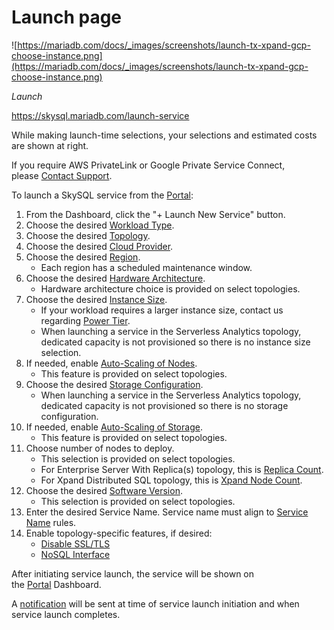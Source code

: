 # Launch page

![https://mariadb.com/docs/_images/screenshots/launch-tx-xpand-gcp-choose-instance.png](https://mariadb.com/docs/_images/screenshots/launch-tx-xpand-gcp-choose-instance.png)

*Launch*

https://skysql.mariadb.com/launch-service

While making launch-time selections, your selections and estimated costs are shown at right.

If you require AWS PrivateLink or Google Private Service Connect, please [Contact Support](https://mariadb.com/docs/skysql-dbaas/working/nr-contact-support/).

To launch a SkySQL service from the [Portal](https://mariadb.com/docs/skysql-dbaas/working/nr-portal/):

1. From the Dashboard, click the "+ Launch New Service" button.
2. Choose the desired [Workload Type](https://mariadb.com/docs/skysql-dbaas/selections/nr-launch-time-workload-type/).
3. Choose the desired [Topology](https://mariadb.com/docs/skysql-dbaas/selections/nr-launch-time-topology/).
4. Choose the desired [Cloud Provider](https://mariadb.com/docs/skysql-dbaas/selections/nr-launch-time-cloud-provider/).
5. Choose the desired [Region](https://mariadb.com/docs/skysql-dbaas/selections/nr-launch-time-region/).
    - Each region has a scheduled maintenance window.
6. Choose the desired [Hardware Architecture](https://mariadb.com/docs/skysql-dbaas/selections/nr-launch-time-hardware-architecture/).
    - Hardware architecture choice is provided on select topologies.
7. Choose the desired [Instance Size](https://mariadb.com/docs/skysql-dbaas/selections/nr-launch-time-instance-size/).
    - If your workload requires a larger instance size, contact us regarding [Power Tier](https://mariadb.com/docs/skysql-dbaas/nr-power-tier/).
    - When launching a service in the Serverless Analytics topology, dedicated capacity is not provisioned so there is no instance size selection.
8. If needed, enable [Auto-Scaling of Nodes](https://mariadb.com/docs/skysql-dbaas/service-management/nr-autonomous/).
    - This feature is provided on select topologies.
9. Choose the desired [Storage Configuration](https://mariadb.com/docs/skysql-dbaas/selections/nr-storage-configuration/).
    - When launching a service in the Serverless Analytics topology, dedicated capacity is not provisioned so there is no storage configuration.
10. If needed, enable [Auto-Scaling of Storage](https://mariadb.com/docs/skysql-dbaas/service-management/nr-autonomous/).
    - This feature is provided on select topologies.
11. Choose number of nodes to deploy.
    - This selection is provided on select topologies.
    - For Enterprise Server With Replica(s) topology, this is [Replica Count](https://mariadb.com/docs/skysql-dbaas/selections/nr-launch-time-replica-count/).
    - For Xpand Distributed SQL topology, this is [Xpand Node Count](https://mariadb.com/docs/skysql-dbaas/selections/nr-launch-time-xpand-node-count/).
12. Choose the desired [Software Version](https://mariadb.com/docs/skysql-dbaas/selections/nr-launch-time-software-version/).
    - This selection is provided on select topologies.
13. Enter the desired Service Name. Service name must align to [Service Name](https://mariadb.com/docs/skysql-dbaas/selections/nr-launch-time-service-name/) rules.
14. Enable topology-specific features, if desired:
    - [Disable SSL/TLS](https://mariadb.com/docs/skysql-dbaas/selections/nr-launch-time-disable-ssltls/)
    - [NoSQL Interface](https://mariadb.com/docs/skysql-dbaas/connect/nr-nosql-interface/)

After initiating service launch, the service will be shown on the [Portal](https://mariadb.com/docs/skysql-dbaas/working/nr-portal/) Dashboard.

A [notification](https://mariadb.com/docs/skysql-dbaas/working/nr-notifications/) will be sent at time of service launch initiation and when service launch completes.